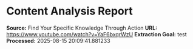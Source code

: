 # Content Analysis Report

**Source:** Find Your Specific Knowledge Through Action
**URL:** https://www.youtube.com/watch?v=YaF6bxqrWzU
**Extraction Goal:** test
**Processed:** 2025-08-15 20:09:41.881233


